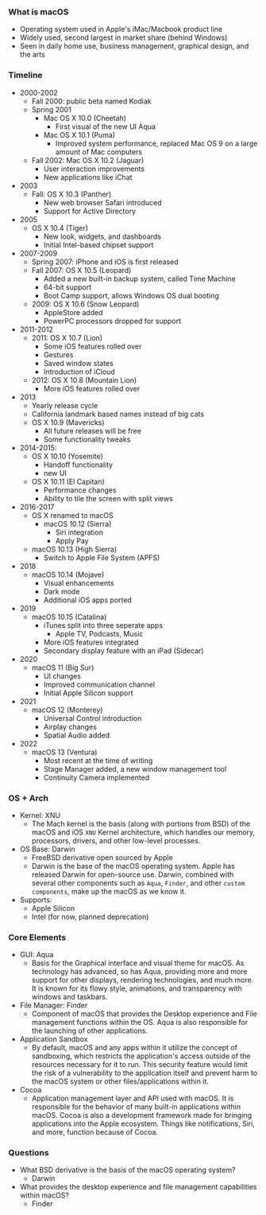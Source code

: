 ### What is macOS
- Operating system used in Apple's iMac/Macbook product line
- Widely used, second largest in market share (behind Windows)
- Seen in daily home use, business management, graphical design, and the arts



### Timeline
- 2000-2002
	- Fall 2000: public beta named Kodiak
	- Spring 2001
		- Mac OS X 10.0 (Cheetah)
			- First visual of the new UI Aqua
		- Mac OS X 10.1 (Puma)
			- Improved system performance, replaced Mac OS 9 on a large amount of Mac computers
	- Fall 2002: Mac OS X 10.2 (Jaguar)
		- User interaction improvements
		- New applications like iChat
- 2003
	- Fall: OS X 10.3 (Panther)
		- New web browser Safari introduced
		- Support for Active Directory
- 2005
	- OS X 10.4 (Tiger)
		- New look, widgets, and dashboards
		- Initial Intel-based chipset support
- 2007-2009
	- Spring 2007: iPhone and iOS is first released
	- Fall 2007: OS X 10.5 (Leopard)
		- Added a new built-in backup system, called Time Machine
		- 64-bit support
		- Boot Camp support, allows Windows OS dual booting
	- 2009: OS X 10.6 (Snow Leopard)
		- AppleStore added
		- PowerPC processors dropped for support
- 2011-2012
	- 2011: OS X 10.7 (Lion)
		- Some iOS features rolled over
		- Gestures
		- Saved window states
		- Introduction of iCloud
	- 2012: OS X 10.8 (Mountain Lion)
		- More iOS features rolled over
- 2013
	- Yearly release cycle
	- California landmark based names instead of big cats
	- OS X 10.9 (Mavericks)
		- All future releases will be free
		- Some functionality tweaks
- 2014-2015:
	- OS X 10.10 (Yosemite)
		- Handoff functionality
		- new UI
	- OS X 10.11 (El Capitan)
		- Performance changes
		- Ability to tile the screen with split views
- 2016-2017
	- OS X renamed to macOS
		- macOS 10.12 (Sierra)
			- Siri integration
			- Apply Pay
	- macOS 10.13 (High Sierra)
		- Switch to Apple File System (APFS)
- 2018
	- macOS 10.14 (Mojave)
		- Visual enhancements
		- Dark mode
		- Additional iOS apps ported
- 2019
	- macOS 10.15 (Catalina)
		- iTunes split into three seperate apps
			- Apple TV, Podcasts, Music
		- More iOS features integrated
		- Secondary display feature with an iPad (Sidecar)
- 2020
	- macOS 11 (Big Sur)
		- UI changes
		- Improved communication channel
		- Initial Apple Silicon support
- 2021
	- macOS 12 (Monterey)
		- Universal Control introduction
		- Airplay changes
		- Spatial Audio added
- 2022
	- macOS 13 (Ventura)
		- Most recent at the time of writing
		- Stage Manager added, a new window management tool
		- Continuity Camera implemented



### OS + Arch
- Kernel: XNU
	- The Mach kernel is the basis (along with portions from BSD) of the macOS and iOS `XNU` Kernel architecture, which handles our memory, processors, drivers, and other low-level processes.
- OS Base: Darwin
	- FreeBSD derivative open sourced by Apple
	- Darwin is the base of the macOS operating system. Apple has released Darwin for open-source use. Darwin, combined with several other components such as `Aqua`, `Finder`, and other `custom components`, make up the macOS as we know it.
- Supports:
	- Apple Silicon
	- Intel (for now, planned deprecation)



### Core Elements
- GUI: Aqua
	- Basis for the Graphical interface and visual theme for macOS. As technology has advanced, so has Aqua, providing more and more support for other displays, rendering technologies, and much more. It is known for its flowy style, animations, and transparency with windows and taskbars.
- File Manager: Finder
	- Component of macOS that provides the Desktop experience and File management functions within the OS. Aqua is also responsible for the launching of other applications.
- Application Sandbox
	- By default, macOS and any apps within it utilize the concept of sandboxing, which restricts the application's access outside of the resources necessary for it to run. This security feature would limit the risk of a vulnerability to the application itself and prevent harm to the macOS system or other files/applications within it.
- Cocoa
	- Application management layer and API used with macOS. It is responsible for the behavior of many built-in applications within macOS. Cocoa is also a development framework made for bringing applications into the Apple ecosystem. Things like notifications, Siri, and more, function because of Cocoa.



### Questions
- What BSD derivative is the basis of the macOS operating system?
	- Darwin
- What provides the desktop experience and file management capabilities within macOS?
	- Finder
